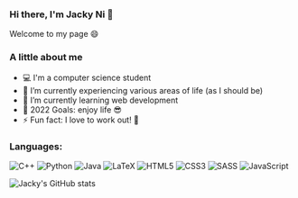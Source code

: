 ### Hi there, I'm Jacky Ni 👋
Welcome to my page 😄

### A little about me 

- 💻 I'm a computer science student
- 🔭 I’m currently experiencing various areas of life (as I should be)
- 🌱 I’m currently learning web development
- 🥅 2022 Goals: enjoy life 😎
- ⚡ Fun fact: I love to work out! 💪

### Languages:

![C++](https://img.shields.io/badge/c++-%2300599C.svg?style=for-the-badge&logo=c%2B%2B&logoColor=white)
![Python](https://img.shields.io/badge/python-3670A0?style=for-the-badge&logo=python&logoColor=ffdd54)
![Java](https://img.shields.io/badge/java-%23ED8B00.svg?style=for-the-badge&logo=java&logoColor=white)
![LaTeX](https://img.shields.io/badge/latex-%23008080.svg?style=for-the-badge&logo=latex&logoColor=white)
![HTML5](https://img.shields.io/badge/html5-%23E34F26.svg?style=for-the-badge&logo=html5&logoColor=white)
![CSS3](https://img.shields.io/badge/css3-%231572B6.svg?style=for-the-badge&logo=css3&logoColor=white)
![SASS](https://img.shields.io/badge/SASS-hotpink.svg?style=for-the-badge&logo=SASS&logoColor=white)
![JavaScript](https://img.shields.io/badge/javascript-%23323330.svg?style=for-the-badge&logo=javascript&logoColor=%23F7DF1E)

![Jacky's GitHub stats](https://github-readme-stats.vercel.app/api?username=JackyNi0319&theme=dark&show_icons=true&count_private=true&icon_color=#52BAFF)
